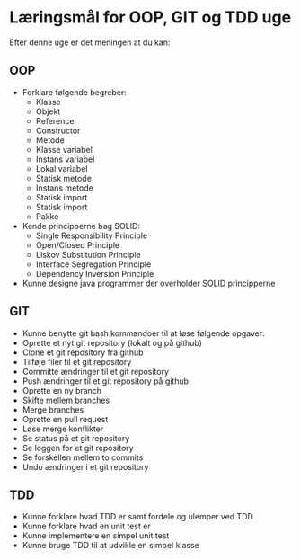 # Læringsmål for OOP, GIT og TDD uge

Efter denne uge er det meningen at du kan:

## OOP
- Forklare følgende begreber:
  - Klasse
  - Objekt
  - Reference
  - Constructor
  - Metode
  - Klasse variabel
  - Instans variabel
  - Lokal variabel
  - Statisk metode
  - Instans metode
  - Statisk import
  - Statisk import
  - Pakke
- Kende principperne bag SOLID:
  - Single Responsibility Principle
  - Open/Closed Principle
  - Liskov Substitution Principle
  - Interface Segregation Principle
  - Dependency Inversion Principle
- Kunne designe java programmer der overholder SOLID principperne

## GIT
-  Kunne benytte git bash kommandoer til at løse følgende opgaver:
  - Oprette et nyt git repository (lokalt og på github)
  - Clone et git repository fra github
  - Tilføje filer til et git repository
  - Committe ændringer til et git repository
  - Push ændringer til et git repository på github
  - Oprette en ny branch
  - Skifte mellem branches
  - Merge branches
  - Oprette en pull request
  - Løse merge konflikter
  - Se status på et git repository
  - Se loggen for et git repository
  - Se forskellen mellem to commits
  - Undo ændringer i et git repository

## TDD
- Kunne forklare hvad TDD er samt fordele og ulemper ved TDD
- Kunne forklare hvad en unit test er
- Kunne implementere en simpel unit test
- Kunne bruge TDD til at udvikle en simpel klasse

